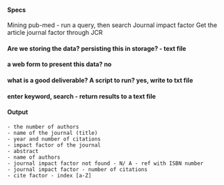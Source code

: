 #### Specs

Mining pub-med - run a query, then search
Journal impact factor
Get the article journal factor through JCR

#### Are we storing the data? persisting this in storage? - text file
#### a web form to present this data? no
#### what is a good deliverable? A script to run? yes, write to txt file
#### enter keyword, search - return results to a text file

#### Output
    - the number of authors
    - name of the journal (title)
    - year and number of citations
    - impact factor of the journal
    - abstract
    - name of authors
    - journal impact factor not found - N/ A - ref with ISBN number
    - journal impact factor - number of citations
    - cite factor - index [a-Z]
